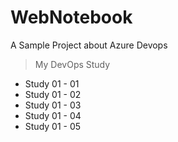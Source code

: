 # WebNotebook
A Sample Project about Azure Devops


> My DevOps Study

- Study 01 - 01
- Study 01 - 02
- Study 01 - 03
- Study 01 - 04
- Study 01 - 05
